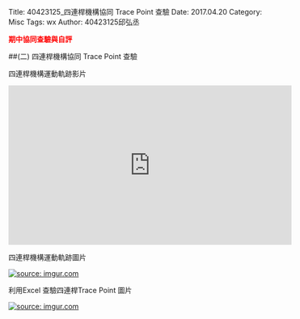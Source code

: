 Title: 40423125_四連桿機構協同 Trace Point 查驗
Date: 2017.04.20
Category: Misc
Tags: wx
Author: 40423125邱弘丞

<b><font color="red">期中協同查驗與自評</font></b>

<!-- PELICAN_END_SUMMARY -->
##(二) 四連桿機構協同 Trace Point 查驗

四連桿機構運動軌跡影片

<iframe width="560" height="315" src="https://www.youtube.com/embed/MFcGdiBxEtA" frameborder="0" allowfullscreen></iframe>

四連桿機構運動軌跡圖片

<a href="http://imgur.com/XzSwOGM"><img src="http://i.imgur.com/XzSwOGM.png" title="source: imgur.com" /></a>

利用Excel 查驗四連桿Trace Point 圖片

<a href="http://imgur.com/E8KeDwA"><img src="http://i.imgur.com/E8KeDwA.png" title="source: imgur.com" /></a>



<!-- 導入 Brython 標準程式庫 -->
 
<script type="text/javascript" src="https://cdn.rawgit.com/brython-dev/brython/master/www/src/brython_dist.js">
</script>
 
<!-- 啟動 Brython -->
 
<script>
window.onload=function(){
brython(1);
}
</script>
 
<!-- 以下實際利用  Brython 畫四連桿 trace point 路徑-->
 
<canvas id="fourbar" width="600" height="400"></canvas>
 
<div id="container1"></div>
 
<script type="text/python3">
from browser import document as doc
from browser import html
import math
# 準備繪圖畫布
canvas = doc["fourbar"]
container1 = doc['container1']
ctx = canvas.getContext("2d")
 
fourbar_data = open("./../data/40423125.csv").read()
fourbar_list = fourbar_data.splitlines()
#container1 <= fourbar_list[0]
# 以下可以利用 ctx 物件進行畫圖
# 先畫一條直線
ctx.beginPath()
# 設定線的寬度為 1 個單位
ctx.lineWidth = 1
# 利用 transform 將 y 座標反轉, 且 offset canvas.height
# (X scale, X skew, Y skew, Y scale, X offset, Y offset)
# 配合圖形位置進行座標轉換
ctx.transform(1, 0, 0, -1, canvas.width/2+250, canvas.height/2+100)
# 畫出 x 與 y 座標線
# 各座標值放大 8 倍
ratio = 4
ctx.moveTo(0, 0)
ctx.lineTo(-30*ratio, 0)
start_point = fourbar_list[0].split(",")
ctx.moveTo(float(start_point[0])*ratio, float(start_point[1])*ratio)
count = 0
for data in fourbar_list[1:]:
    point = data.split(",")
    #count = count + 1
    #container1 <= str(count) + ":" + point[0] + "," + point[1]
    #container1 <= html.BR()
    ctx.lineTo(float(point[0])*ratio, float(point[1])*ratio)
# 設定顏色為藍色, 也可以使用 "rgb(0, 0, 255)" 字串設定顏色值
ctx.strokeStyle = "blue"
# 實際執行畫線
ctx.stroke()
ctx.closePath()
</script>
